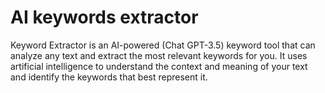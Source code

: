# AI keywords extractor

Keyword Extractor is an AI-powered (Chat GPT-3.5) keyword tool that can analyze any text and extract the most
relevant keywords for you. It uses artificial intelligence to understand the context and meaning of
your text and identify the keywords that best represent it.

